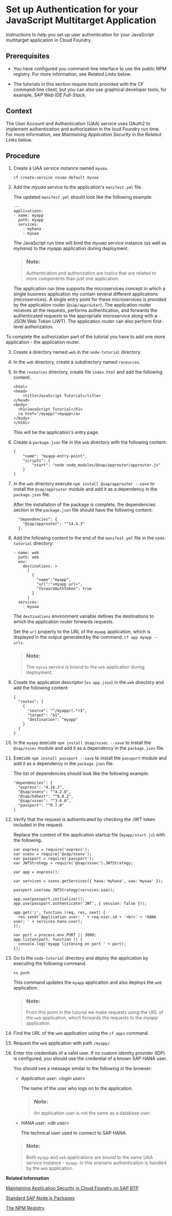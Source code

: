 <!-- loio1c16bb3a51b247c796064b215c01823d -->

# Set up Authentication for your JavaScript Multitarget Application

Instructions to help you set up user authentication for your JavaScript multitarget application in Cloud Foundry.



<a name="loio1c16bb3a51b247c796064b215c01823d__prereq_ogg_tlf_21b"/>

## Prerequisites

-   You have configured you command-line interface to use the public NPM registry. For more information, see *Related Links* below.

-   The tutorials in this section require tools provided with the CF command-line client, but you can also use graphical developer tools, for example, *SAP Web IDE Full-Stack*.




## Context

The User Account and Authentication \(UAA\) service uses OAuth2 to implement authentication and authorization in the loud Foundry run time. For more information, see *Maintaining Application Security* in the *Related Links* below.



## Procedure

1.  Create a UAA service instance named `myuaa`.

    ```
    cf create-service xsuaa default myuaa
    ```

2.  Add the *myuaa* service to the application's `manifest.yml` file.

    The updated `manifest.yml` should look like the following example:

    ```
    ---
    applications:
    - name: myapp
      path: myapp
      services:
        - myhana
        - myuaa
    ```

    The JavaScript run time will bind the *myuaa* service instance \(as well as *myhana*\) to the *myapp* application during deployment.

    > ### Note:  
    > Authentication and authorization are topics that are related to more components than just one application.

    The application run time supports the microservices concept in which a single business application my contain several different applications \(microservices\). A single entry point for these microservices is provided by the application router \(`@sap/approuter`\). The application router receives all the requests, performs authentication, and forwards the authenticated requests to the appropriate microservice along with a JSON Web Token \(JWT\). The application router can also perform first-level authorization.


To complete the authorization part of the tutorial you have to add one more application - the application router.

3.  Create a directory named `web` in the `node-tutorial` directory.

4.  In the `web` directory, create a subdirectory named `resources`.

5.  In the `resources` directory, create file `index.html` and add the following content.

    ```
    <html>
    <head>
        <title>JavaScript Tutorial</title>
    </head>
    <body>
      <h1>JavaScript Tutorial</h1>
      <a href="/myapp/">myapp</a>
    </body>
    </html>
    ```

    This will be the application's entry page.

6.  Create a `package.json` file in the `web` directory with the following content:

    ```
    {
        "name": "myapp-entry-point",
        "scripts": {
            "start": "node node_modules/@sap/approuter/approuter.js"
        }
    }
    ```

7.  In the `web` directory execute `npm install @sap/approuter --save` to install the `@sap/approuter` module and add it as a dependency in the `package.json` file.

    After the installation of the package is complete, the dependencies section in the `package.json` file should have the following content:

    ```
      "dependencies": {
        "@sap/approuter": "^14.4.3"
      },
    ```

8.  Add the following content to the end of the `manifest.yml` file in the `node-tutorial` directory:

    ```
    - name: web
      path: web
      env:
        destinations: >
          [
            {
              "name":"myapp",
              "url":"<myapp url>",
              "forwardAuthToken": true
            }
          ]
      services:
        - myuaa
    ```

    The `destinations` environment variable defines the destinations to which the application router forwards requests.

    Set the `url` property to the URL of the `myapp` application, which is displayed in the output generated by the command: `cf app myapp --urls`.

    > ### Note:  
    > The `myuaa` service is bound to the `web` application during deployment.

9.  Create the application descriptor \(`xs-app.json`\) in the `web` directory and add the following content:

    ```
    {
      "routes": [
        {
          "source": "^/myapp/(.*)$",
          "target": "$1",
          "destination": "myapp"
        }
      ]
    }
    ```

10. In the `myapp` execute `npm install @sap/xssec --save` to install the `@sap/xssec` module and add it as a dependency in the `package.json` file.

11. Execute `npm install passport --save` to install the `passport` module and add it as a dependency in the `package.json` file.

    The list of dependencies should look like the following example:

    ```
    "dependencies": {
      "express": "4.18.2",
      "@sap/xsenv": "^4.2.0",
      "@sap/hdbext": "^8.0.2",
      "@sap/xssec": "^3.6.0",
      "passport": "^0.7.0"
    }
    ```

12. Verify that the request is authenticated by checking the JWT token included in the request.

    Replace the content of the application startup file \(`myapp/start.js`\) with the following.

    ```
    var express = require('express');
    var xsenv = require('@sap/xsenv');
    var passport = require('passport');
    var JWTStrategy = require('@sap/xssec').JWTStrategy;
    
    var app = express();
    
    var services = xsenv.getServices({ hana:'myhana', uaa:'myuaa' });
    
    passport.use(new JWTStrategy(services.uaa));
    
    app.use(passport.initialize());
    app.use(passport.authenticate('JWT', { session: false }));
    
    app.get('/', function (req, res, next) {
      res.send('Application user: ' + req.user.id + '<br>' + 'HANA user: ' + services.hana.user);
    });
    
    var port = process.env.PORT || 3000;
    app.listen(port, function () {
      console.log('myapp listening on port ' + port);
    });
    ```

13. Go to the `node-tutorial` directory and deploy the application by executing the following command.

    ```
    xs push
    ```

    This command updates the `myapp` application and also deploys the `web` application.

    > ### Note:  
    > From this point in the tutorial we make requests using the URL of the `web` application, which forwards the requests to the *myapp* application.

14. Find the URL of the `web` application using the `cf apps` command.

15. Request the `web` application with path `/myapp/`.

16. Enter the credentials of a valid user. If no custom identity provider \(IDP\) is configured, you should use the credential of a known SAP HANA user.

    You should see a message similar to the following in the browser:

    -   *Application user: *<login user\>**

        The name of the user who logs on to the application.

        > ### Note:  
        > An application user is not the same as a database user.

    -   *HANA user: *<db user\>**

        The technical user used to connect to SAP HANA.


    > ### Note:  
    > Both `myapp` and `web` applications are bound to the same UAA service instance - `myapp`. In this scenario authentication is handled by the `web` application.


**Related Information**  


[Maintaining Application Security in Cloud Foundry on SAP BTP](../100-HANA-Cloud-DB-Dev-Security/maintaining-application-security-in-cloud-foundry-on-sap-btp-35d910e.md "Set up the security components required in the context of multitarget applications on SAP BTP .")

[Standard SAP Node.js Packages](standard-sap-node-js-packages-5451327.md "A collection of Node.js packages developed by SAP is provided to help you develop Node.js applications for Cloud Foundry and SAP HANA Cloud.")

[The NPM Registry](the-npm-registry-726e5d4.md "The public NPM registry includes SAP Node.js modules for use by application developers.")

